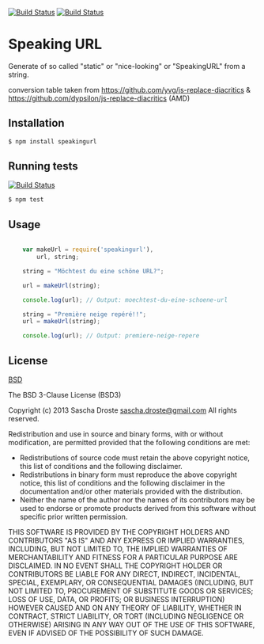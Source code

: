 [![Build Status](https://travis-ci.org/pid/speakingurl.png)](https://travis-ci.org/pid/speakingurl)
[![Build Status](https://drone.io/github.com/pid/speakingurl/status.png)](https://drone.io/github.com/pid/speakingurl/latest)

# Speaking URL
Generate of so called "static" or "nice-looking" or "SpeakingURL" from a string.


conversion table taken from
https://github.com/yvg/js-replace-diacritics & https://github.com/dypsilon/js-replace-diacritics (AMD)

## Installation

```bash
$ npm install speakingurl
```

## Running tests

[![Build Status](https://travis-ci.org/pid/speakingurl.png)](https://travis-ci.org/pid/speakingurl)

```bash
$ npm test
```

## Usage

```js

    var makeUrl = require('speakingurl'),
        url, string;

    string = "Möchtest du eine schöne URL?";

    url = makeUrl(string);

    console.log(url); // Output: moechtest-du-eine-schoene-url

    string = "Première neige repéré!!";
    url = makeUrl(string);

    console.log(url); // Output: premiere-neige-repere

```

## License
[BSD](https://github.com/pid/speakingurl/blob/master/LICENCE)

The BSD 3-Clause License (BSD3)

Copyright (c) 2013 Sascha Droste <sascha.droste@gmail.com>
All rights reserved.

Redistribution and use in source and binary forms, with or without modification, are permitted provided that the following conditions are met:

* Redistributions of source code must retain the above copyright notice, this list of conditions and the following disclaimer.
* Redistributions in binary form must reproduce the above copyright notice, this list of conditions and the following disclaimer in the documentation and/or other materials provided with the distribution.
* Neither the name of the author nor the names of its contributors may be used to endorse or promote products derived from this software without specific prior written permission.

THIS SOFTWARE IS PROVIDED BY THE COPYRIGHT HOLDERS AND CONTRIBUTORS "AS IS" AND ANY EXPRESS OR IMPLIED WARRANTIES, INCLUDING, BUT NOT LIMITED TO, THE IMPLIED WARRANTIES OF MERCHANTABILITY AND FITNESS FOR A PARTICULAR PURPOSE ARE DISCLAIMED. IN NO EVENT SHALL THE COPYRIGHT HOLDER OR CONTRIBUTORS BE LIABLE FOR ANY DIRECT, INDIRECT, INCIDENTAL, SPECIAL, EXEMPLARY, OR CONSEQUENTIAL DAMAGES (INCLUDING, BUT NOT LIMITED TO, PROCUREMENT OF SUBSTITUTE GOODS OR SERVICES; LOSS OF USE, DATA, OR PROFITS; OR BUSINESS INTERRUPTION) HOWEVER CAUSED AND ON ANY THEORY OF LIABILITY, WHETHER IN CONTRACT, STRICT LIABILITY, OR TORT (INCLUDING NEGLIGENCE OR OTHERWISE) ARISING IN ANY WAY OUT OF THE USE OF THIS SOFTWARE, EVEN IF ADVISED OF THE POSSIBILITY OF SUCH DAMAGE.